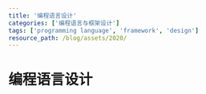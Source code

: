 ```yaml
---
title: '编程语言设计'
categories: ['编程语言与框架设计']
tags: ['programming language', 'framework', 'design']
resource_path: /blog/assets/2020/
---
```


# 编程语言设计